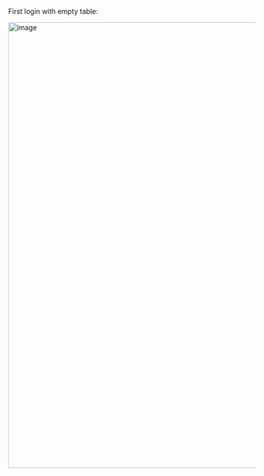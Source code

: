 First login with empty table:

<img width="908" alt="image" src="https://github.com/user-attachments/assets/b29eeb6b-b9ac-462a-9b70-d3daddd64382" />
